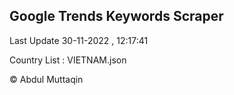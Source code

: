 

## Google Trends Keywords Scraper 
 
Last Update 30-11-2022 , 12:17:41

Country List :
VIETNAM.json



© Abdul Muttaqin 
